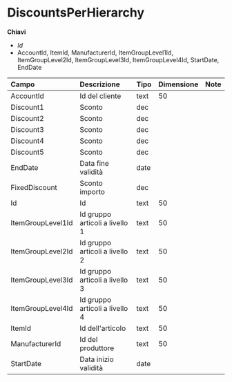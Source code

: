 # DiscountsPerHierarchy

  
 **Chiavi**

* _Id_
* AccountId, ItemId, ManufacturerId, ItemGroupLevel1Id, ItemGroupLevel2Id, ItemGroupLevel3Id, ItemGroupLevel4Id, StartDate, EndDate

| Campo | Descrizione | Tipo | Dimensione | Note |
| :--- | :--- | :--- | :--- | :--- |
| AccountId | Id del cliente | text | 50 |  |
| Discount1 | Sconto | dec |  |  |
| Discount2 | Sconto | dec |  |  |
| Discount3 | Sconto | dec |  |  |
| Discount4 | Sconto | dec |  |  |
| Discount5 | Sconto | dec |  |  |
| EndDate | Data fine validità | date |  |  |
| FixedDiscount | Sconto importo | dec |  |  |
| Id | Id | text | 50 |  |
| ItemGroupLevel1Id | Id gruppo articoli a livello 1 | text | 50 |  |
| ItemGroupLevel2Id | Id gruppo articoli a livello 2 | text | 50 |  |
| ItemGroupLevel3Id | Id gruppo articoli a livello 3 | text | 50 |  |
| ItemGroupLevel4Id | Id gruppo articoli a livello 4 | text | 50 |  |
| ItemId | Id dell'articolo | text | 50 |  |
| ManufacturerId | Id del produttore | text | 50 |  |
| StartDate | Data inizio validità | date |  |  |

